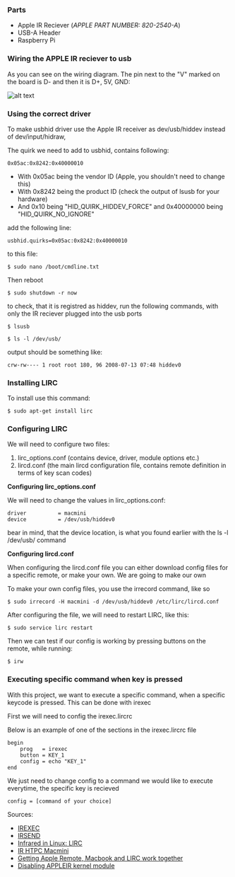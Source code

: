 ### Parts
* Apple IR Reciever (_APPLE PART NUMBER: 820-2540-A_)
* USB-A Header
* Raspberry Pi


### Wiring the APPLE IR reciever to usb

As you can see on the wiring diagram. The pin next to the "V" marked on the board is D- and then it is D+, 5V, GND:

![alt text](https://raw.githubusercontent.com/MadsLudvig/appleirreciever/master/Apple%20IR%20to%20usb%20diagram.png?token=AhbQcaTgsNl_bHviLEdJ7d5b_S_f6k18ks5cmfjdwA%3D%3D)

### Using the correct driver

To make usbhid driver use the Apple IR receiver as dev/usb/hiddev instead of dev/input/hidraw,

The quirk we need to add to usbhid, contains following:
```
0x05ac:0x8242:0x40000010
```
* With 0x05ac being the vendor ID (Apple, you shouldn't need to change this)
* With 0x8242 being the product ID (check the output of lsusb for your hardware)
* And 0x10 being "HID_QUIRK_HIDDEV_FORCE" and 0x40000000 being "HID_QUIRK_NO_IGNORE"

add the following line:
```
usbhid.quirks=0x05ac:0x8242:0x40000010
```
to this file:
```
$ sudo nano /boot/cmdline.txt
```

Then reboot
```
$ sudo shutdown -r now
```
to check, that it is registred as hiddev, run the following commands, with only the IR reciever plugged into the usb ports
```
$ lsusb

$ ls -l /dev/usb/
```
output should be something like:
```
crw-rw---- 1 root root 180, 96 2008-07-13 07:48 hiddev0
```

### Installing LIRC

To install use this command:
```
$ sudo apt-get install lirc
```
### Configuring LIRC

We will need to configure two files:

1. lirc_options.conf (contains device, driver, module options etc.)
2. lircd.conf (the main lircd configuration file, contains remote definition in terms of key scan codes)

**Configuring lirc_options.conf**

We will need to change the values in lirc_options.conf:
```
driver          = macmini
device          = /dev/usb/hiddev0
```
bear in mind, that the device location, is what you found earlier with the ls -l /dev/usb/ command

**Configuring lircd.conf**

When configuring the lircd.conf file you can either download config files for a specific remote, or make your own.
We are going to make our own

To make your own config files, you use the irrecord command, like so
```
$ sudo irrecord -H macmini -d /dev/usb/hiddev0 /etc/lirc/lircd.conf
```
After configuring the file, we will need to restart LIRC, like this:
```
$ sudo service lirc restart
```
Then we can test if our config is working by pressing buttons on the remote, while running:
```
$ irw
```

### Executing specific command when key is pressed
With this project, we want to execute a specific command, when a specific keycode is pressed. This can be done with irexec

First we will need to config the irexec.lircrc

Below is an example of one of the sections in the irexec.lircrc file
```
begin
    prog   = irexec
    button = KEY_1
    config = echo "KEY_1"
end
```
We just need to change config to a command we would like to execute everytime, the specific key is recieved
```
config = [command of your choice]
```

Sources:
* [IREXEC](http://www.lirc.org/html/irexec.html)
* [IRSEND](http://www.lirc.org/html/irsend.html)
* [Infrared in Linux: LIRC](https://idebian.wordpress.com/2008/07/15/infrared-in-linux-lirc/)
* [IR HTPC Macmini](https://forum.kodi.tv/showthread.php?tid=260292)
* [Getting Apple Remote, Macbook and LIRC work together](https://cweiske.de/tagebuch/Getting%20Apple%20Remote,%20Macbook%20and%20LIRC%20work%20together.htm)
* [Disabling APPLEIR kernel module](https://lwn.net/Articles/407938/)
